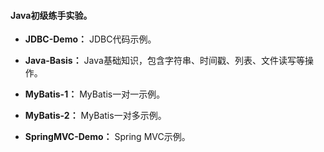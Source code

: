 #### Java初级练手实验。

- **JDBC-Demo：** JDBC代码示例。

- **Java-Basis：** Java基础知识，包含字符串、时间戳、列表、文件读写等操作。

- **MyBatis-1：** MyBatis一对一示例。

- **MyBatis-2：** MyBatis一对多示例。

- **SpringMVC-Demo：** Spring MVC示例。
